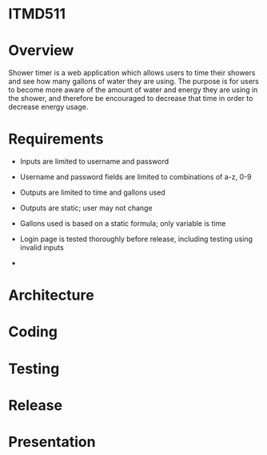 # ITMD511

# Overview
Shower timer is a web application which allows users to time their showers and see how many gallons of water they are using. The purpose is for users to become more aware of the amount of water and energy they are using in the shower, and therefore be encouraged to decrease that time in order to decrease energy usage. 

# Requirements
* Inputs are limited to username and password

* Username and password fields are limited to combinations of a-z, 0-9

* Outputs are limited to time and gallons used

* Outputs are static; user may not change

* Gallons used is based on a static formula; only variable is time

* Login page is tested thoroughly before release, including testing using invalid inputs

* 

# Architecture

# Coding

# Testing

# Release

# Presentation
